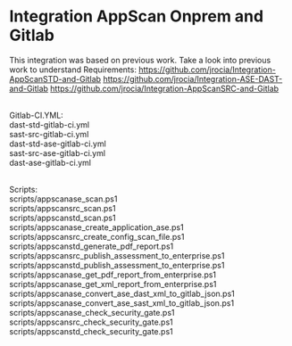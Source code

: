 # Integration AppScan Onprem and Gitlab<br>

This integration was based on previous work. Take a look into previous work to understand Requirements:
https://github.com/jrocia/Integration-AppScanSTD-and-Gitlab
https://github.com/jrocia/Integration-ASE-DAST-and-Gitlab
https://github.com/jrocia/Integration-AppScanSRC-and-Gitlab

<br>
Gitlab-CI.YML:<br>
dast-std-gitlab-ci.yml<br>
sast-src-gitlab-ci.yml<br>
dast-std-ase-gitlab-ci.yml<br>
sast-src-ase-gitlab-ci.yml<br>
dast-ase-gitlab-ci.yml<br>
<br>

Scripts:<br>
scripts/appscanase_scan.ps1<br>
scripts/appscansrc_scan.ps1<br>
scripts/appscanstd_scan.ps1<br>
scripts/appscanase_create_application_ase.ps1<br>
scripts/appscansrc_create_config_scan_file.ps1<br>
scripts/appscanstd_generate_pdf_report.ps1<br>
scripts/appscansrc_publish_assessment_to_enterprise.ps1<br>
scripts/appscanstd_publish_assessment_to_enterprise.ps1<br>
scripts/appscanase_get_pdf_report_from_enterprise.ps1<br>
scripts/appscanase_get_xml_report_from_enterprise.ps1<br>
scripts/appscanase_convert_ase_dast_xml_to_gitlab_json.ps1<br>
scripts/appscanase_convert_ase_sast_xml_to_gitlab_json.ps1<br>
scripts/appscanase_check_security_gate.ps1<br>
scripts/appscansrc_check_security_gate.ps1<br>
scripts/appscanstd_check_security_gate.ps1<br>
